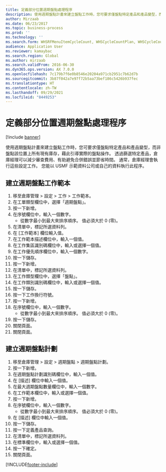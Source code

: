 ```yaml
---
title: 定義部分位置週期盤點處理程序
description: 使用週期盤點計畫來建立盤點工作時，您可要求僅盤點特定產品和產品變型，而非盤點該位置上所有現有庫存，藉此引導實際的盤點操作。
author: Mirzaab
ms.date: 06/23/2017
ms.topic: business-process
ms.prod: ''
ms.technology: ''
ms.search.form: WHSRFMenuItemCycleCount, WHSCycleCountPlan, WHSCycleCountPlanListPage, WHSWorkTemplateTable
audience: Application User
ms.reviewer: kamaybac
ms.search.region: Global
ms.author: mirzaab
ms.search.validFrom: 2016-06-30
ms.dyn365.ops.version: AX 7.0.0
ms.openlocfilehash: 7c179b7f6e0b8546e20204a971cb2951c7b62d7b
ms.sourcegitcommit: 3b87f042a7e97f72b5aa73bef186c5426b937fec
ms.translationtype: HT
ms.contentlocale: zh-TW
ms.lasthandoff: 09/29/2021
ms.locfileid: "8449253"
---
```

# <a name="define-partial-location-cycle-counting-process"></a>定義部分位置週期盤點處理程序 

[!include [banner](../../includes/banner.md)]

使用週期盤點計畫來建立盤點工作時，您可要求僅盤點特定產品和產品變型，而非盤點該位置上所有現有庫存，藉此引導實際的盤點操作。 透過篩選特定產品，倉庫經理可以減少審查費用、有助避免合併錯誤並節省時間。 通常，倉庫經理會執行這些設定工作。 您能以 USMF 示範資料公司或自己的資料執行此程序。


## <a name="create-a-cycle-counting-work-template"></a>建立週期盤點工作範本
1. 移至倉庫管理 > 設定 > 工作 > 工作範本。
2. 在工單類型欄位中，選擇「週期盤點」。
3. 按一下新增。
4. 在序號欄位中，輸入一個數字。
    * 從數字最小到最大來排序順序。 值必須大於 0 (零)。  
5. 在清單中，標記所選資料列。
6. 在 [工作範本] 欄位輸入值。
7. 在工作範本描述欄位中，輸入一個值。
8. 在工作集區識別碼欄位中，輸入或選擇一個值。
9. 在工作優先順序欄位中，輸入一個數字。
10. 按一下儲存。
11. 按一下新增。
12. 在清單中，標記所選資料列。
13. 在工作類型欄位中，選擇「盤點」。
14. 在工作類別識別碼欄位中，輸入或選擇一個值。
15. 按一下儲存。
16. 按一下工作換行符號。
17. 按一下新增。
18. 在序號欄位中，輸入一個數字。
    * 從數字最小到最大來排序順序。 值必須大於 0 (零)。  
19. 按一下儲存。
20. 關閉頁面。
21. 關閉頁面。

## <a name="create-a-cycle-counting-plan"></a>建立週期盤點計劃
1. 移至倉庫管理 > 設定 > 週期盤點 > 週期盤點計劃。
2. 按一下新增。
3. 在週期盤點計劃識別碼欄位中，輸入一個值。
4. 在 [描述] 欄位中輸入一個值。
5. 在最大週期盤點數量欄位中，輸入一個數字。
6. 在工作範本欄位中，輸入或選擇一個值。
7. 按一下新增。
8. 在序號欄位中，輸入一個數字。
    * 從數字最小到最大來排序順序。 值必須大於 0 (零)。  
9. 在 [描述] 欄位中輸入一個值。
10. 按一下儲存。
11. 按一下定義產品查詢。
12. 在清單中，標記所選資料列。
13. 在標準欄位中，輸入或選擇一個值。
14. 按一下確定。
15. 關閉頁面。



[!INCLUDE[footer-include](../../../includes/footer-banner.md)]